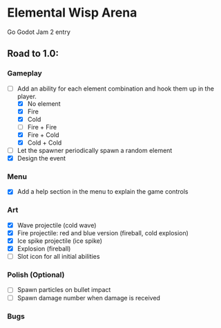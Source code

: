 # Elemental Wisp Arena
Go Godot Jam 2 entry

## Road to 1.0:

### Gameplay
- [ ] Add an ability for each element combination and hook them up in the player.
  - [x] No element
  - [x] Fire
  - [x] Cold
  - [ ] Fire + Fire
  - [x] Fire + Cold
  - [x] Cold + Cold
- [ ] Let the spawner periodically spawn a random element
- [x] Design the event

### Menu
- [X] Add a help section in the menu to explain the game controls

### Art
- [x] Wave projectile (cold wave)
- [X] Fire projectile: red and blue version (fireball, cold explosion)
- [x] Ice spike projectile (ice spike)
- [X] Explosion (fireball)
- [ ] Slot icon for all initial abilities

### Polish (Optional)
- [ ] Spawn particles on bullet impact
- [ ] Spawn damage number when damage is received

### Bugs

